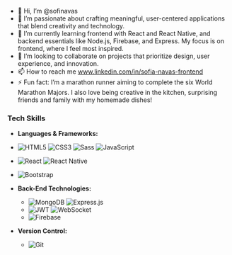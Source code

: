 - 👋 Hi, I’m @sofinavas
- 👀 I’m passionate about crafting meaningful, user-centered applications that blend creativity and technology.
- 🌱 I’m currently learning frontend with React and React Native, and backend essentials like Node.js, Firebase, and Express. My focus is on frontend, where I feel most inspired.
- 💞️ I’m looking to collaborate on projects that prioritize design, user experience, and innovation.
- 📫 How to reach me www.linkedin.com/in/sofia-navas-frontend
- ⚡ Fun fact: I’m a marathon runner aiming to complete the six World Marathon Majors. I also love being creative in the kitchen, surprising friends and family with my homemade dishes!


### Tech Skills
- **Languages & Frameworks:**
 - ![HTML5](https://img.shields.io/badge/-HTML5-E34F26?style=flat&logo=html5&logoColor=white) ![CSS3](https://img.shields.io/badge/-CSS3-1572B6?style=flat&logo=css3&logoColor=white) ![Sass](https://img.shields.io/badge/-Sass-CC6699?style=flat&logo=sass&logoColor=white) ![JavaScript](https://img.shields.io/badge/-JavaScript-F7DF1E?style=flat&logo=javascript&logoColor=black)
  - ![React](https://img.shields.io/badge/-React-61DAFB?style=flat&logo=react&logoColor=black) ![React Native](https://img.shields.io/badge/-React%20Native-61DAFB?style=flat&logo=react&logoColor=black)
  - ![Bootstrap](https://img.shields.io/badge/-Bootstrap-563D7C?style=flat&logo=bootstrap&logoColor=white)


- **Back-End Technologies:**
  - ![MongoDB](https://img.shields.io/badge/-MongoDB-47A248?style=flat&logo=mongodb&logoColor=white) ![Express.js](https://img.shields.io/badge/-Express.js-000000?style=flat&logo=express&logoColor=white)
  - ![JWT](https://img.shields.io/badge/-JWT-000000?style=flat&logo=json-web-tokens&logoColor=white) ![WebSocket](https://img.shields.io/badge/-WebSocket-010101?style=flat&logo=websocket)
  - ![Firebase](https://img.shields.io/badge/-Firebase-FFCA28?style=flat&logo=firebase&logoColor=black)

- **Version Control:**
  - ![Git](https://img.shields.io/badge/-Git-F05032?style=flat&logo=git&logoColor=white)


<!---
sofinavas/sofinavas is a ✨ special ✨ repository because its `README.md` (this file) appears on your GitHub profile.
You can click the Preview link to take a look at your changes.
--->
